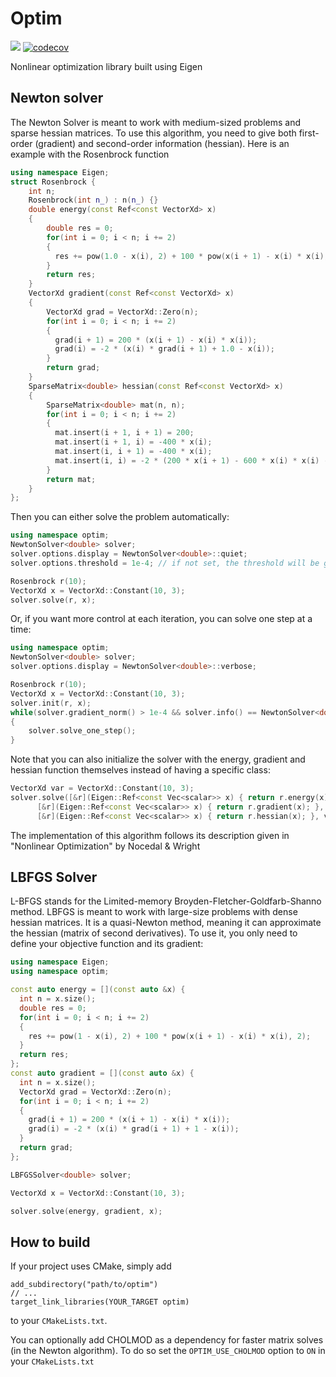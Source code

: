 # Optim
[![](https://github.com/DavidJourdan/optim/workflows/Build/badge.svg)](https://github.com/DavidJourdan/optim/actions)
[![codecov](https://codecov.io/gh/DavidJourdan/optim/branch/master/graph/badge.svg)](https://codecov.io/gh/DavidJourdan/optim)

Nonlinear optimization library built using Eigen

## Newton solver

The Newton Solver is meant to work with medium-sized problems and sparse hessian matrices. To use this algorithm, you need to give both first-order (gradient) and second-order information (hessian). Here is an example with the Rosenbrock function

```cpp
using namespace Eigen;
struct Rosenbrock {
    int n;
    Rosenbrock(int n_) : n(n_) {}
    double energy(const Ref<const VectorXd> x)
    {
        double res = 0;
        for(int i = 0; i < n; i += 2)
        {
          res += pow(1.0 - x(i), 2) + 100 * pow(x(i + 1) - x(i) * x(i), 2);
        }
        return res;
    }
    VectorXd gradient(const Ref<const VectorXd> x)
    {
        VectorXd grad = VectorXd::Zero(n);
        for(int i = 0; i < n; i += 2)
        {
          grad(i + 1) = 200 * (x(i + 1) - x(i) * x(i));
          grad(i) = -2 * (x(i) * grad(i + 1) + 1.0 - x(i));
        }
        return grad;
    }
    SparseMatrix<double> hessian(const Ref<const VectorXd> x)
    {
        SparseMatrix<double> mat(n, n);
        for(int i = 0; i < n; i += 2)
        {
          mat.insert(i + 1, i + 1) = 200;
          mat.insert(i + 1, i) = -400 * x(i);
          mat.insert(i, i + 1) = -400 * x(i);
          mat.insert(i, i) = -2 * (200 * x(i + 1) - 600 * x(i) * x(i) - 1);
        }
        return mat;    
    }
};
```

Then you can either solve the problem automatically:
```cpp
using namespace optim;
NewtonSolver<double> solver;
solver.options.display = NewtonSolver<double>::quiet;
solver.options.threshold = 1e-4; // if not set, the threshold will be given a default value

Rosenbrock r(10);
VectorXd x = VectorXd::Constant(10, 3);
solver.solve(r, x);
```

Or, if you want more control at each iteration, you can solve one step at a time:
```cpp
using namespace optim;
NewtonSolver<double> solver;
solver.options.display = NewtonSolver<double>::verbose;

Rosenbrock r(10);
VectorXd x = VectorXd::Constant(10, 3);
solver.init(r, x);
while(solver.gradient_norm() > 1e-4 && solver.info() == NewtonSolver<double>::success)
{
    solver.solve_one_step();
}
```
Note that you can also initialize the solver with the energy, gradient and hessian function themselves instead of having a specific class:
```cpp
VectorXd var = VectorXd::Constant(10, 3);
solver.solve([&r](Eigen::Ref<const Vec<scalar>> x) { return r.energy(x); },
      [&r](Eigen::Ref<const Vec<scalar>> x) { return r.gradient(x); },
      [&r](Eigen::Ref<const Vec<scalar>> x) { return r.hessian(x); }, var);
```

The implementation of this algorithm follows its description given in "Nonlinear Optimization" by Nocedal & Wright

## LBFGS Solver
L-BFGS stands for the Limited-memory Broyden-Fletcher-Goldfarb-Shanno method. LBFGS is meant to work with large-size problems with dense hessian matrices. It is a quasi-Newton method, meaning it can approximate the hessian (matrix of second derivatives). To use it, you only need to define your objective function and its gradient:

```cpp
using namespace Eigen;
using namespace optim;

const auto energy = [](const auto &x) {
  int n = x.size();
  double res = 0;
  for(int i = 0; i < n; i += 2)
  {
    res += pow(1 - x(i), 2) + 100 * pow(x(i + 1) - x(i) * x(i), 2);
  }
  return res;
};
const auto gradient = [](const auto &x) {
  int n = x.size();
  VectorXd grad = VectorXd::Zero(n);
  for(int i = 0; i < n; i += 2)
  {
    grad(i + 1) = 200 * (x(i + 1) - x(i) * x(i));
    grad(i) = -2 * (x(i) * grad(i + 1) + 1 - x(i));
  }
  return grad;
};

LBFGSSolver<double> solver;

VectorXd x = VectorXd::Constant(10, 3);

solver.solve(energy, gradient, x);
```

## How to build

If your project uses CMake, simply add 
```
add_subdirectory("path/to/optim")
// ...
target_link_libraries(YOUR_TARGET optim)
```
to your ```CMakeLists.txt```. 

You can optionally add CHOLMOD as a dependency for faster matrix solves (in the Newton algorithm). To do so set the ```OPTIM_USE_CHOLMOD``` option to ```ON``` in your ```CMakeLists.txt```

